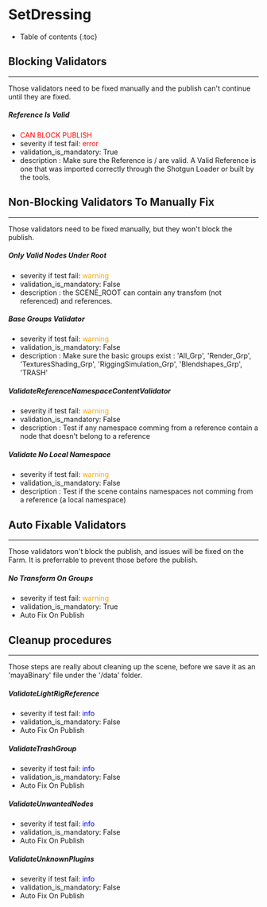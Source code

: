 # SetDressing

* Table of contents
{:toc}


## Blocking Validators 
***********************
Those validators need to be fixed manually and the publish can't continue until they are fixed.

##### Reference Is Valid
* <span style="color:red">CAN BLOCK PUBLISH</span>
* severity if test fail: <span style="color:red">error</span>
* validation_is_mandatory: True
* description : Make sure the Reference is / are valid. A Valid Reference is one that was imported correctly through the Shotgun Loader or built by the tools. 


## Non-Blocking Validators To Manually Fix
***********************
Those validators need to be fixed manually, but they won't block the publish.

##### Only Valid Nodes Under Root
* severity if test fail: <span style="color:orange">warning</span>
* validation_is_mandatory: False
* description : the SCENE_ROOT can contain any transfom (not referenced) and references.

##### Base Groups Validator
* severity if test fail: <span style="color:orange">warning</span>
* validation_is_mandatory: False
* description : Make sure the basic groups exist : 'All_Grp', 'Render_Grp', 'TexturesShading_Grp', 'RiggingSimulation_Grp', 'Blendshapes_Grp', 'TRASH'

##### ValidateReferenceNamespaceContentValidator
* severity if test fail: <span style="color:orange">warning</span>
* validation_is_mandatory: False
* description : Test if any namespace comming from a reference contain a node that doesn't belong to a reference

##### Validate No Local Namespace
* severity if test fail: <span style="color:orange">warning</span>
* validation_is_mandatory: False
* description : Test if the scene contains namespaces not comming from a reference (a local namespace)


## Auto Fixable Validators
***********************
Those validators won't block the publish, and issues will be fixed on the Farm. It is preferrable to prevent those before the publish. 

##### No Transform On Groups
* severity if test fail: <span style="color:orange">warning</span>
* validation_is_mandatory: True
* Auto Fix On Publish


## Cleanup procedures
**********************
Those steps are really about cleaning up the scene, before we save it as an 'mayaBinary' file under the '/data' folder.

##### ValidateLightRigReference
* severity if test fail: <span style="color:blue">info</span>
* validation_is_mandatory: False
* Auto Fix On Publish

##### ValidateTrashGroup
* severity if test fail: <span style="color:blue">info</span>
* validation_is_mandatory: False
* Auto Fix On Publish

##### ValidateUnwantedNodes
* severity if test fail: <span style="color:blue">info</span>
* validation_is_mandatory: False
* Auto Fix On Publish

##### ValidateUnknownPlugins
* severity if test fail: <span style="color:blue">info</span>
* validation_is_mandatory: False
* Auto Fix On Publish

